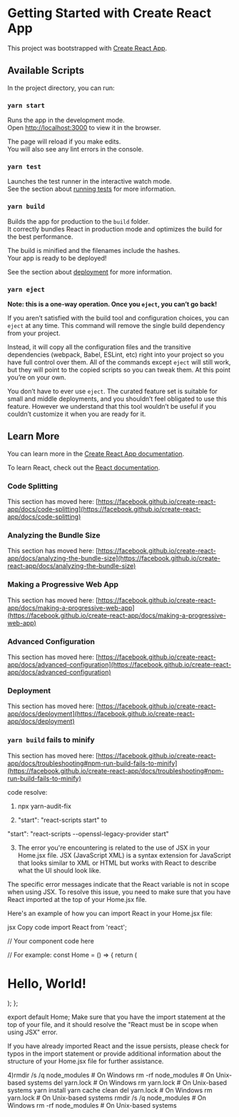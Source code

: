 # Getting Started with Create React App

This project was bootstrapped with [Create React App](https://github.com/facebook/create-react-app).

## Available Scripts

In the project directory, you can run:

### `yarn start`

Runs the app in the development mode.\
Open [http://localhost:3000](http://localhost:3000) to view it in the browser.

The page will reload if you make edits.\
You will also see any lint errors in the console.

### `yarn test`

Launches the test runner in the interactive watch mode.\
See the section about [running tests](https://facebook.github.io/create-react-app/docs/running-tests) for more information.

### `yarn build`

Builds the app for production to the `build` folder.\
It correctly bundles React in production mode and optimizes the build for the best performance.

The build is minified and the filenames include the hashes.\
Your app is ready to be deployed!

See the section about [deployment](https://facebook.github.io/create-react-app/docs/deployment) for more information.

### `yarn eject`

**Note: this is a one-way operation. Once you `eject`, you can’t go back!**

If you aren’t satisfied with the build tool and configuration choices, you can `eject` at any time. This command will remove the single build dependency from your project.

Instead, it will copy all the configuration files and the transitive dependencies (webpack, Babel, ESLint, etc) right into your project so you have full control over them. All of the commands except `eject` will still work, but they will point to the copied scripts so you can tweak them. At this point you’re on your own.

You don’t have to ever use `eject`. The curated feature set is suitable for small and middle deployments, and you shouldn’t feel obligated to use this feature. However we understand that this tool wouldn’t be useful if you couldn’t customize it when you are ready for it.

## Learn More

You can learn more in the [Create React App documentation](https://facebook.github.io/create-react-app/docs/getting-started).

To learn React, check out the [React documentation](https://reactjs.org/).

### Code Splitting

This section has moved here: [https://facebook.github.io/create-react-app/docs/code-splitting](https://facebook.github.io/create-react-app/docs/code-splitting)

### Analyzing the Bundle Size

This section has moved here: [https://facebook.github.io/create-react-app/docs/analyzing-the-bundle-size](https://facebook.github.io/create-react-app/docs/analyzing-the-bundle-size)

### Making a Progressive Web App

This section has moved here: [https://facebook.github.io/create-react-app/docs/making-a-progressive-web-app](https://facebook.github.io/create-react-app/docs/making-a-progressive-web-app)

### Advanced Configuration

This section has moved here: [https://facebook.github.io/create-react-app/docs/advanced-configuration](https://facebook.github.io/create-react-app/docs/advanced-configuration)

### Deployment

This section has moved here: [https://facebook.github.io/create-react-app/docs/deployment](https://facebook.github.io/create-react-app/docs/deployment)

### `yarn build` fails to minify

This section has moved here: [https://facebook.github.io/create-react-app/docs/troubleshooting#npm-run-build-fails-to-minify](https://facebook.github.io/create-react-app/docs/troubleshooting#npm-run-build-fails-to-minify)




code resolve:

1)  npx yarn-audit-fix

2)  "start": "react-scripts start"
to

"start": "react-scripts --openssl-legacy-provider start"

3) The error you're encountering is related to the use of JSX in your Home.jsx file. JSX (JavaScript XML) is a syntax extension for JavaScript that looks similar to XML or HTML but works with React to describe what the UI should look like.

The specific error messages indicate that the React variable is not in scope when using JSX. To resolve this issue, you need to make sure that you have React imported at the top of your Home.jsx file.

Here's an example of how you can import React in your Home.jsx file:

jsx
Copy code
import React from 'react';

// Your component code here

// For example:
const Home = () => {
  return (
    <div>
      <h1>Hello, World!</h1>
    </div>
  );
};

export default Home;
Make sure that you have the import statement at the top of your file, and it should resolve the "React must be in scope when using JSX" error.

If you have already imported React and the issue persists, please check for typos in the import statement or provide additional information about the structure of your Home.jsx file for further assistance.

4)rmdir /s /q node_modules    # On Windows
rm -rf node_modules         # On Unix-based systems
del yarn.lock               # On Windows
rm yarn.lock                # On Unix-based systems
yarn install
yarn cache clean
del yarn.lock               # On Windows
rm yarn.lock                # On Unix-based systems
rmdir /s /q node_modules    # On Windows
rm -rf node_modules         # On Unix-based systems